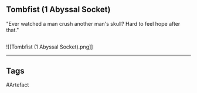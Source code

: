 ## Tombfist (1 Abyssal Socket)
"Ever watched a man crush another man's skull?
Hard to feel hope after that."
## 
![[Tombfist (1 Abyssal Socket).png]]

---
## Tags
#Artefact